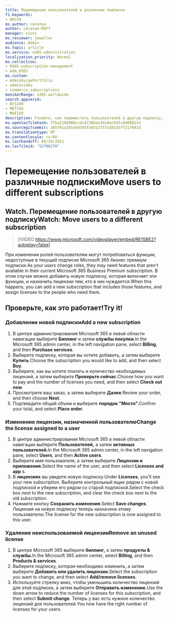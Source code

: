```yaml
---
title: Перемещение пользователей в различные подписки
f1.keywords:
- NOCSH
ms.author: cmcatee
author: cmcatee-MSFT
manager: scotv
ms.reviewer: jmueller
audience: Admin
ms.topic: article
ms.service: o365-administration
localization_priority: Normal
ms.collection:
- M365-subscription-management
- Adm_O365
ms.custom:
- AdminSurgePortfolio
- adminvideo
- commerce_subscriptions
monikerRange: o365-worldwide
search.appverid:
- BCS160
- MET150
- MOE150
description: Узнайте, как переместить пользователей в другую подписку, если вам нужны новые функции.
ms.openlocfilehash: ffba2184908ccdc4736bae3dc0ac835c0d088143
ms.sourcegitcommit: a05f61a291eb4595fa9313757a3815b7f217681d
ms.translationtype: MT
ms.contentlocale: ru-RU
ms.lasthandoff: 05/29/2021
ms.locfileid: "52706278"
---
```

# <a name="move-users-to-different-subscriptions"></a><span data-ttu-id="bc46f-103">Перемещение пользователей в различные подписки</span><span class="sxs-lookup"><span data-stu-id="bc46f-103">Move users to different subscriptions</span></span>

## <a name="watch-move-users-to-a-different-subscription"></a><span data-ttu-id="bc46f-104">Watch. Перемещение пользователей в другую подписку</span><span class="sxs-lookup"><span data-stu-id="bc46f-104">Watch: Move users to a different subscription</span></span>

> [!VIDEO https://www.microsoft.com/videoplayer/embed/RE1SBE2?autoplay=false]

<span data-ttu-id="bc46f-105">При изменении ролей пользователям могут потребоваться функции, недоступные в текущей подписке Microsoft 365 бизнес премиум подписки.</span><span class="sxs-lookup"><span data-stu-id="bc46f-105">As your users change roles, they may need features that aren't available in their current Microsoft 365 Business Premium subscription.</span></span> <span data-ttu-id="bc46f-106">В этом случае можно добавить новую подписку, которая включает эти функции, и назначить лицензии тем, кто в них нуждается.</span><span class="sxs-lookup"><span data-stu-id="bc46f-106">When this happens, you can add a new subscription that includes those features, and assign licenses to the people who need them.</span></span>

## <a name="try-it"></a><span data-ttu-id="bc46f-107">Проверьте, как это работает!</span><span class="sxs-lookup"><span data-stu-id="bc46f-107">Try it!</span></span>

### <a name="add-a-new-subscription"></a><span data-ttu-id="bc46f-108">Добавление новой подписки</span><span class="sxs-lookup"><span data-stu-id="bc46f-108">Add a new subscription</span></span>

1. <span data-ttu-id="bc46f-109">В центре администрирования Microsoft 365 в левой области навигации выберите **Биллинг** и затем **службы покупки.**</span><span class="sxs-lookup"><span data-stu-id="bc46f-109">In the Microsoft 365 admin center, in the left navigation pane, select **Billing**, and then **Purchase services**.</span></span>
1. <span data-ttu-id="bc46f-110">Выберите подписку, которая вы хотите добавить, а затем выберите **Купить**.</span><span class="sxs-lookup"><span data-stu-id="bc46f-110">Choose the subscription you would like to add, and then select **Buy**.</span></span>
1. <span data-ttu-id="bc46f-111">Выберите, как вы хотите платить и количество необходимых лицензий, а затем выберите **Проверьте сейчас**.</span><span class="sxs-lookup"><span data-stu-id="bc46f-111">Choose how you want to pay and the number of licenses you need, and then select **Check out now**.</span></span>
1. <span data-ttu-id="bc46f-112">Просмотрите ваш заказ, а затем выберите **Далее**.</span><span class="sxs-lookup"><span data-stu-id="bc46f-112">Review your order, and then choose **Next**.</span></span>
1. <span data-ttu-id="bc46f-113">Подтвердите общий объем и выберите **порядок "Место".**</span><span class="sxs-lookup"><span data-stu-id="bc46f-113">Confirm your total, and select **Place order**.</span></span>

### <a name="change-the-license-assigned-to-a-user"></a><span data-ttu-id="bc46f-114">Изменение лицензии, назначенной пользователю</span><span class="sxs-lookup"><span data-stu-id="bc46f-114">Change the license assigned to a user</span></span>

1. <span data-ttu-id="bc46f-115">В центре администрирования Microsoft 365 в левой области навигации выберите **Пользователей,** а затем **активных пользователей.**</span><span class="sxs-lookup"><span data-stu-id="bc46f-115">In the Microsoft 365 admin center, in the left navigation pane, select **Users**, and then **Active users**.</span></span>
1. <span data-ttu-id="bc46f-116">Выберите имя пользователя, а затем выберите **Лицензии и приложения.**</span><span class="sxs-lookup"><span data-stu-id="bc46f-116">Select the name of the user, and then select **Licenses and app** s.</span></span>
1. <span data-ttu-id="bc46f-117">В **лицензиях** вы увидите новую подписку.</span><span class="sxs-lookup"><span data-stu-id="bc46f-117">Under **Licenses**, you'll see your new subscription.</span></span> <span data-ttu-id="bc46f-118">Выберите контрольный ящик рядом с новой подпиской и уберем его рядом со старой подпиской.</span><span class="sxs-lookup"><span data-stu-id="bc46f-118">Select the check box next to the new subscription, and clear the check box next to the old subscription.</span></span>
1. <span data-ttu-id="bc46f-119">Нажмите кнопку **Сохранить изменения**.</span><span class="sxs-lookup"><span data-stu-id="bc46f-119">Select **Save changes**.</span></span> <span data-ttu-id="bc46f-120">Лицензия на новую подписку теперь назначена этому пользователю.</span><span class="sxs-lookup"><span data-stu-id="bc46f-120">The license for the new subscription is now assigned to this user.</span></span>

### <a name="remove-an-unused-license"></a><span data-ttu-id="bc46f-121">Удаление неиспользоваемой лицензии</span><span class="sxs-lookup"><span data-stu-id="bc46f-121">Remove an unused license</span></span>

1. <span data-ttu-id="bc46f-122">В центре Microsoft 365 выберите **биллинг,** а затем **продукты & службы.**</span><span class="sxs-lookup"><span data-stu-id="bc46f-122">In the Microsoft 365 admin center, select **Billing**, and then **Products & services**.</span></span>
1. <span data-ttu-id="bc46f-123">Выберите подписку, которая необходимо изменить, а затем выберите **Добавить или удалить лицензии.**</span><span class="sxs-lookup"><span data-stu-id="bc46f-123">Select the subscription you want to change, and then select **Add/remove licenses**.</span></span>
1. <span data-ttu-id="bc46f-124">Используйте стрелку вниз, чтобы уменьшить количество лицензий для этой подписки, а затем выберите **Отправить изменение.**</span><span class="sxs-lookup"><span data-stu-id="bc46f-124">Use the down arrow to reduce the number of licenses for this subscription, and then select **Submit change**.</span></span> <span data-ttu-id="bc46f-125">Теперь у вас есть нужное количество лицензий для пользователей.</span><span class="sxs-lookup"><span data-stu-id="bc46f-125">You now have the right number of licenses for your users.</span></span>